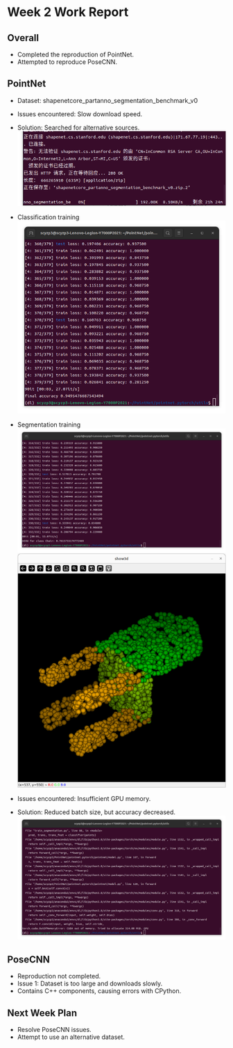 # Week 2 Work Report

## Overall
- Completed the reproduction of PointNet.
- Attempted to reproduce PoseCNN.

## PointNet
- Dataset: shapenetcore_partanno_segmentation_benchmark_v0
- Issues encountered: Slow download speed.
- Solution: Searched for alternative sources.
![download](download.png)

- Classification training
![classification](classification.png)

- Segmentation training
![segmentation](segmentation.png)
![visual](visual.png)
- Issues encountered: Insufficient GPU memory.
- Solution: Reduced batch size, but accuracy decreased.
![bug](bug.png)

## PoseCNN
- Reproduction not completed.
- Issue 1: Dataset is too large and downloads slowly.
- Contains C++ components, causing errors with CPython.

## Next Week Plan
- Resolve PoseCNN issues.
- Attempt to use an alternative dataset.
